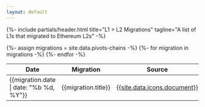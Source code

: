 ```yaml
---
layout: default
---
```



{%- include partials/header.html title="L1 > L2 Migrations" tagline="A list of L1s that migrated to Ethereum L2s" -%}


<!-- Content -->
<section id="migrations" class="pb-5">
  <div class="container">
    <div class="table-responsive mx-auto" style="max-width: 40rem;">
      <table id="migrationsTable" class="table">
        <thead>
          <tr>
            <th scope="col">Date</th>
            <th scope="col">Migration</th>
            <th scope="col">Source</th>
          </tr>
        </thead>
        <tbody>
          {%- assign migrations = site.data.pivots-chains -%}
          {%- for migration in migrations -%}
            <tr>
              <td>{{migration.date  | date: "%b %d, %Y"}}</td>
              <td>{{migration.title}}</td>
              <td><a href="{{migration.link}}" target="_blank">{{site.data.icons.document}}</a></td>
            </tr>
          {%- endfor -%}
        </tbody>
      </table>
    </div>
  </div>
</section>
